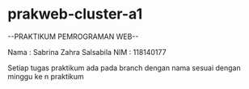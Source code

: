 # prakweb-cluster-a1

--PRAKTIKUM PEMROGRAMAN WEB--

Nama : Sabrina Zahra Salsabila
NIM : 118140177

Setiap tugas praktikum ada pada branch dengan nama sesuai dengan minggu ke n praktikum
